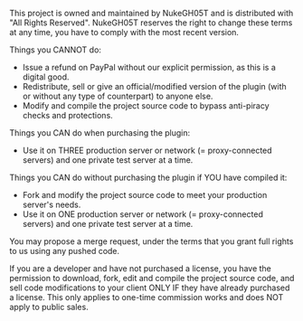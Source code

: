 This project is owned and maintained by NukeGH05T and is distributed with "All Rights Reserved".
NukeGH05T reserves the right to change these terms at any time, you have to comply with the most recent version.

Things you CANNOT do:
- Issue a refund on PayPal without our explicit permission, as this is a digital good.
- Redistribute, sell or give an official/modified version of the plugin (with or without any type of counterpart) to anyone else.
- Modify and compile the project source code to bypass anti-piracy checks and protections.

Things you CAN do when purchasing the plugin:
- Use it on THREE production server or network (= proxy-connected servers) and one private test server at a time.

Things you CAN do without purchasing the plugin if YOU have compiled it:
- Fork and modify the project source code to meet your production server's needs.
- Use it on ONE production server or network (= proxy-connected servers) and one private test server at a time.

You may propose a merge request, under the terms that you grant full rights to us using any pushed code.

If you are a developer and have not purchased a license, you have the permission to download, fork, edit and compile
the project source code, and sell code modifications to your client ONLY IF they have already purchased a license.
This only applies to one-time commission works and does NOT apply to public sales.

